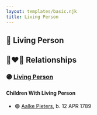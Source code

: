 ```yaml
---
layout: templates/basic.njk
title: Living Person
---
```

## 🔵 Living Person


## 👩‍❤️‍👨 Relationships

### 🟣 [Living Person](/people/5/52450158)

#### Children With Living Person
* 🟣 [Aalke Pieters](/people/7/70796984), b. 12 APR 1789